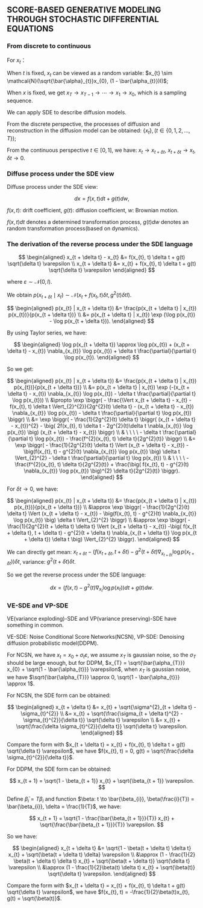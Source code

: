 <head>
    <script src="https://cdn.mathjax.org/mathjax/latest/MathJax.js?config=TeX-AMS-MML_HTMLorMML" type="text/javascript"></script>
    <script type="text/x-mathjax-config">
        MathJax.Hub.Config({
            tex2jax: {
            skipTags: ['script', 'noscript', 'style', 'textarea', 'pre'],
            inlineMath: [['$','$']]
            }
        });
    </script>
</head>

## SCORE-BASED GENERATIVE MODELING THROUGH STOCHASTIC DIFFERENTIAL EQUATIONS

### From discrete to continuous

For $x_{t}$：

When $t$ is fixed, $x_{t}$ can be viewed as a random variable: $x_{t} \sim \mathcal{N}(\sqrt{\bar{\alpha}_{t}}x_{0}, (1 - \bar{\alpha_{t}})I)$;

When $x$ is fixed, we get $x_{T} \to x_{T- 1} \to \cdots \to x_{1} \to x_{0}$, which is a sampling sequence.

We can apply SDE to describe diffusion models.

From the discrete perspective, the processes of diffusion and reconstruction in the diffusion model can be obtained: $\{ x_{t} \}, (t \in \{0, 1, 2, \dots, T\})$;

From the continuous perspective $t \in [0, 1]$, we have: $x_{t} \to x_{t + \delta t}$, $x_{t + \delta t} \to x_{t}$, $\delta t \to 0$.

### Diffuse process under the SDE view

Diffuse process under the SDE view:

$$
dx = f(x, t) dt + g(t) dw,
$$

$f(x, t)$: drift coefficient, $g(t)$: diffusion coefficient, $w$: Brownian motion.

$f(x, t) dt$ denotes a determined transformation process, $g(t) dw$ denotes an random transformation process(based on dynamics).

### The derivation of the reverse process under the SDE language

$$
\begin{aligned}
x_{t + \delta t} - x_{t} &= f(x_{t}, t) \delta t + g(t) \sqrt{\delta t} \varepsilon \\
x_{t + \delta t} &= x_{t} + f(x_{t}, t) \delta t + g(t) \sqrt{\delta t} \varepsilon
\end{aligned}
$$

where $\varepsilon \sim \mathcal{N}(0, I)$.

We obtain $p(x_{t + \delta t} \mid x_{t}) \sim \mathcal{N}( x_{t} + f(x_{t}, t) \delta t, g^{2}(t) \delta t I)$.

$$
\begin{aligned}
p(x_{t} | x_{t + \delta t}) &= \frac{p(x_{t + \delta t} | x_{t}) p(x_{t})}{p(x_{t + \delta t})} \\
&= p(x_{t + \delta t} | x_{t}) \exp (\log p(x_{t}) - \log p(x_{t + \delta t})).
\end{aligned}
$$

By using Taylor series, we have:

$$
\begin{aligned}
\log p(x_{t + \delta t}) \approx \log p(x_{t}) + (x_{t + \delta t} - x_{t}) \nabla_{x_{t}} \log p(x_{t}) + \delta t \frac{\partial}{\partial t} \log p(x_{t}).
\end{aligned}
$$

So we get:

$$
\begin{aligned}
p(x_{t} | x_{t + \delta t}) &= \frac{p(x_{t + \delta t} | x_{t}) p(x_{t})}{p(x_{t + \delta t})} \\
&= p(x_{t + \delta t} | x_{t}) \exp (-(x_{t + \delta t} - x_{t}) \nabla_{x_{t}} \log p(x_{t}) - \delta t \frac{\partial}{\partial t} \log p(x_{t})) \\
&\propto \exp \biggr( - \frac{\Vert x_{t + \delta t} - x_{t} - f(x_{t}, t) \delta t \Vert_{2}^{2}}{2g^{2}(t) \delta t} - (x_{t + \delta t} - x_{t}) \nabla_{x_{t}} \log p(x_{t}) - \delta t \frac{\partial}{\partial t} \log p(x_{t}) \biggr) \\
&=  \exp \biggr( - \frac{1}{2g^{2}(t) \delta t} \biggr( (x_{t + \delta t} - x_{t})^{2} - \big( 2f(x_{t}, t) \delta t - 2g^{2}(t)\delta t \nabla_{x_{t}} \log p(x_{t}) \big) (x_{t + \delta t} - x_{t}) \biggr) \\
& \ \ \ \ - \delta t \frac{\partial}{\partial t} \log p(x_{t}) - \frac{f^{2}(x_{t}, t) \delta t}{2g^{2}(t)} \biggr) \\
&= \exp \biggr( - \frac{1}{2g^{2}(t) \delta t} \Vert (x_{t + \delta t} - x_{t}) - \big(f(x_{t}, t) - g^{2}(t) \nabla_{x_{t}} \log p(x_{t}) \big) \delta t \Vert_{2}^{2} - \delta t \frac{\partial}{\partial t} \log p(x_{t}) \\
& \ \ \ \ - \frac{f^{2}(x_{t}, t) \delta t}{2g^{2}(t)} + \frac{\big( f(x_{t}, t) - g^{2}(t) \nabla_{x_{t}} \log p(x_{t}) \big)^{2} \delta t}{2g^{2}(t)} \biggr).
\end{aligned}
$$

For $\delta t \to 0$, we have:

$$
\begin{aligned}
p(x_{t} | x_{t + \delta t}) &= \frac{p(x_{t + \delta t} | x_{t}) p(x_{t})}{p(x_{t + \delta t})} \\
&\approx \exp \biggr( - \frac{1}{2g^{2}(t) \delta t} \Vert (x_{t + \delta t} - x_{t}) - \big(f(x_{t}, t) - g^{2}(t) \nabla_{x_{t}} \log p(x_{t}) \big) \delta t \Vert_{2}^{2} \biggr) \\
&\approx \exp \biggr( - \frac{1}{2g^{2}(t + \delta t) \delta t} \Vert (x_{t + \delta t} - x_{t}) -\big( f(x_{t + \delta t}, t + \delta t) - g^{2}(t + \delta t) \nabla_{x_{t + \delta t}} \log p(x_{t + \delta t}) \delta t \big) \Vert_{2}^{2} \biggr).
\end{aligned}
$$

We can directly get mean: $x_{t + \delta t} - \big( f(x_{t + \delta t}, t + \delta t) - g^{2}(t + \delta t) \nabla_{x_{t + \delta t}} \log p(x_{t + \delta t}) \big) \delta t$, variance: $g^{2}(t + \delta t) \delta t$.

So we get the reverse process under the SDE language:

$$
dx = \biggr( f(x, t) - g^{2}(t) \nabla_{x_{t}} \log p(x_{t}) \biggr) dt + g(t) dw.
$$

### VE-SDE and VP-SDE

VE(variance exploding)-SDE and VP(variance preserving)-SDE have something in common.

VE-SDE: Noise Conditional Score Networks(NCSN), VP-SDE: Denoising diffusion probabilistic model(DDPM).

For NCSN, we have $x_{t} = x_{0} + \sigma_{t} \varepsilon$, we assume $x_{T}$ is gaussian noise, so the $\sigma_{T}$ should be large enough, but for DDPM, $x_{T} = \sqrt{\bar{\alpha_{T}}} x_{0} + \sqrt{1 - \bar{\alpha_{t}}} \varepsilon$, when $x_{T}$ is gaussian noise, we have $\sqrt{\bar{\alpha_{T}}} \approx 0, \sqrt{1 - \bar{\alpha_{t}}} \approx 1$.

For NCSN, the SDE form can be obtained:

$$
\begin{aligned}
x_{t + \delta t} &= x_{t} + \sqrt{\sigma^{2}_{t + \delta t} - \sigma_{t}^{2}} \\
&= x_{t} + \sqrt{\frac{\sigma_{t + \delta t}^{2} - \sigma_{t}^{2}}{\delta t}} \sqrt{\delta t} \varepsilon \\
&= x_{t} + \sqrt{\frac{\delta \sigma_{t}^{2}}{\delta t}} \sqrt{\delta t} \varepsilon.
\end{aligned}
$$

Compare the form with $x_{t + \delta t} = x_{t} + f(x_{t}, t) \delta t + g(t) \sqrt{\delta t} \varepsilon$, we have $f(x_{t}, t) = 0, g(t) = \sqrt{\frac{\delta \sigma_{t}^{2}}{\delta t}}$.

For DDPM, the SDE form can be obtained:

$$
x_{t + 1} = \sqrt{1 - \beta_{t + 1}} x_{t} + \sqrt{\beta_{t + 1}} \varepsilon.
$$

Define $\bar{\beta}_{i} = T\beta_{i}$ and function $\beta: t \to \bar{\beta_{i}}, \beta(\frac{i}{T}) = \bar{\beta_{i}}, \delta = \frac{1}{T}$, we have:

$$
x_{t + 1} = \sqrt{1 - \frac{\bar{\beta_{t + 1}}}{T}} x_{t} + \sqrt{\frac{\bar{\beta_{t + 1}}}{T}} \varepsilon.
$$

So we have:

$$
\begin{aligned}
x_{t + \delta t} &= \sqrt{1 - \beta(t + \delta t) \delta t} x_{t} + \sqrt{\beta(t + \delta t) \delta} \varepsilon \\
&\approx (1 - \frac{1}{2} \beta(t + \delta t) \delta t) x_{t} + \sqrt{\beta(t + \delta t)} \sqrt{\delta t} \varepsilon \\
&\approx (1 - \frac{1}{2}\beta(t) \delta t) x_{t} + \sqrt{\beta(t)} \sqrt{\delta t} \varepsilon.
\end{aligned}
$$

Compare the form with $x_{t + \delta t} = x_{t} + f(x_{t}, t) \delta t + g(t) \sqrt{\delta t} \varepsilon$, we have $f(x_{t}, t) = -\frac{1}{2}\beta(t)x_{t}, g(t) = \sqrt{\beta(t)}$.
